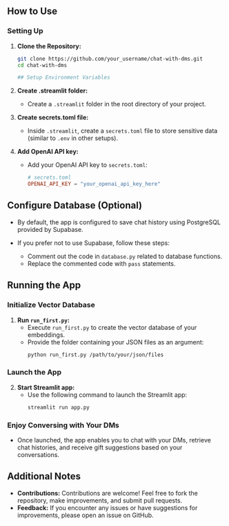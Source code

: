 ## How to Use

### Setting Up

1. **Clone the Repository:**
   ```bash
   git clone https://github.com/your_username/chat-with-dms.git
   cd chat-with-dms

   ## Setup Environment Variables

1. **Create .streamlit folder:**
   - Create a `.streamlit` folder in the root directory of your project.

2. **Create secrets.toml file:**
   - Inside `.streamlit`, create a `secrets.toml` file to store sensitive data (similar to `.env` in other setups).

3. **Add OpenAI API key:**
   - Add your OpenAI API key to `secrets.toml`:
     ```toml
     # secrets.toml
     OPENAI_API_KEY = "your_openai_api_key_here"
     ```

## Configure Database (Optional)

- By default, the app is configured to save chat history using PostgreSQL provided by Supabase.
- If you prefer not to use Supabase, follow these steps:

  - Comment out the code in `database.py` related to database functions.
  - Replace the commented code with `pass` statements.

## Running the App

### Initialize Vector Database

1. **Run `run_first.py`:**
   - Execute `run_first.py` to create the vector database of your embeddings.
   - Provide the folder containing your JSON files as an argument:
     ```bash
     python run_first.py /path/to/your/json/files
     ```

### Launch the App

2. **Start Streamlit app:**
   - Use the following command to launch the Streamlit app:
     ```bash
     streamlit run app.py
     ```

### Enjoy Conversing with Your DMs

- Once launched, the app enables you to chat with your DMs, retrieve chat histories, and receive gift suggestions based on your conversations.

## Additional Notes

- **Contributions:** Contributions are welcome! Feel free to fork the repository, make improvements, and submit pull requests.
- **Feedback:** If you encounter any issues or have suggestions for improvements, please open an issue on GitHub.



